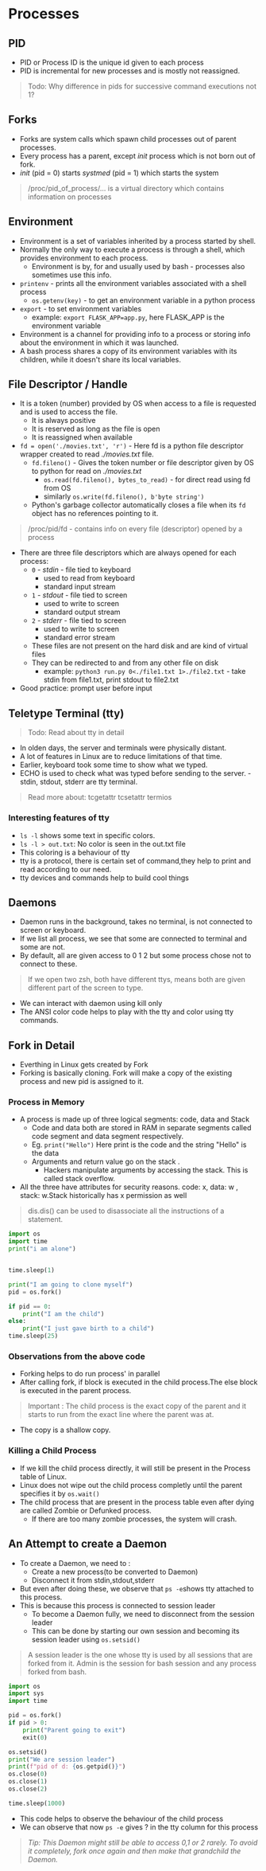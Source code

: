 # Processes

## PID

- PID or Process ID is the unique id given to each process
- PID is incremental for new processes and is mostly not reassigned.

> Todo: Why difference in pids for successive command executions not 1?

## Forks

- Forks are system calls which spawn child processes out of parent processes.
- Every process has a parent, except _init_ process which is not born out of fork.
- _init_ (pid = 0) starts _systmed_ (pid = 1) which starts the system

> /proc/pid_of_process/... is a virtual directory which contains information on processes

## Environment

- Environment is a set of variables inherited by a process started by shell.
- Normally the only way to execute a process is through a shell, which provides environment to each process.
  - Environment is by, for and usually used by bash - processes also sometimes use this info.
- `printenv` - prints all the environment variables associated with a shell process
  - `os.getenv(key)` - to get an environment variable in a python process
- `export` - to set environment variables
  - example: `export FLASK_APP=app.py`, here FLASK_APP is the environment variable
- Environment is a channel for providing info to a process or storing info about the environment in which it was launched.
- A bash process shares a copy of its environment variables with its children, while it doesn't share its local variables.

## File Descriptor / Handle

- It is a token (number) provided by OS when access to a file is requested and is used to access the file.
  - It is always positive
  - It is reserved as long as the file is open
  - It is reassigned when available
- `fd = open('./movies.txt', 'r')` - Here fd is a python file descriptor wrapper created to read _./movies.txt_ file.
  - `fd.fileno()` - Gives the token number or file descriptor given by OS to python for read on _./movies.txt_
    - `os.read(fd.fileno(), bytes_to_read)` - for direct read using fd from OS
    - similarly `os.write(fd.fileno(), b'byte string')`
  - Python's garbage collector automatically closes a file when its `fd` object has no references pointing to it.

> /proc/pid/fd - contains info on every file (descriptor) opened by a process

- There are three file descriptors which are always opened for each process:
  - `0` - _stdin_ - file tied to keyboard
    - used to read from keyboard
    - standard input stream
  - `1` - _stdout_ - file tied to screen
    - used to write to screen
    - standard output stream
  - `2` - _stderr_ - file tied to screen
    - used to write to screen
    - standard error stream
  - These files are not present on the hard disk and are kind of virtual files
  - They can be redirected to and from any other file on disk
    - example: `python3 run.py 0<./file1.txt 1>./file2.txt` - take stdin from file1.txt, print stdout to file2.txt
- Good practice: prompt user before input

## Teletype Terminal (tty)
> Todo: Read about tty in detail
  - In olden days, the server and terminals were physically distant.
  - A lot of features in Linux are to reduce limitations of that time.
  - Earlier, keyboard took some time to show what we typed.
  - ECHO is used to check what was typed before sending to the  server.
  -stdin, stdout, stderr are tty terminal.
   > Read more about: tcgetattr tcsetattr termios
  
  ### Interesting features of tty
  - `ls -l` shows some text in specific colors.
  - `ls -l > out.txt`: No color is seen in the out.txt file
  - This coloring is a behaviour of tty
  - tty is a protocol, there is certain set of command,they help to print and read according to our need.
  - tty devices and commands help to build cool things
## Daemons
- Daemon runs in the background, takes no terminal, is not connected to screen or keyboard.
- If we list all process, we see that some are connected to terminal and some are not.
- By default, all are given access to 0 1 2 but some process chose not to connect to these.
> If we open two zsh, both have different ttys, means both are given different part of the screen to type.

- We can interact with daemon using kill only
- The ANSI color code helps to play with the tty and color using tty commands.


## Fork in Detail

- Everthing in Linux gets created by Fork
- Forking is basically cloning. Fork will make a copy of the existing process and new pid is assigned to it.

### Process in Memory
  - A process is made up of three logical segments: code, data and Stack
    - Code and data both are stored in RAM in separate segments called code segment and data segment respectively.
    - Eg. `print("Hello")` Here print is the code and the string "Hello" is the data
    - Arguments and return value go on the stack .
      - Hackers manipulate arguments by accessing the stack. This is called stack overflow.
  - All the three have attributes for security reasons. code: x, data: w , stack: w.Stack historically has x permission as well
  > dis.dis() can be used to disassociate all the instructions of a statement.
  
```py
import os
import time
print("i am alone")


time.sleep(1)

print("I am going to clone myself")
pid = os.fork()

if pid == 0:
    print("I am the child")
else:
    print("I just gave birth to a child")
time.sleep(25) 
```
### Observations from the above code

- Forking helps to do run process' in parallel
- After calling fork, if block is executed in the child process.The else block is executed in the parent process.

> Important : The child process is the exact copy of the parent and it starts to run from the exact line where the parent was at.

- The copy is a shallow copy. 

### Killing a Child Process

- If we kill the child process directly, it will still be present in the Process table of Linux.
- Linux does not wipe out the child process completly until the parent specifies it by `os.wait()` 
- The child process that are present in the process table even after dying are called Zombie or Defunked process.
  - If there are too many zombie processes, the system will crash.


## An Attempt to create a Daemon 

- To create a Daemon, we need to :
  - Create a new process(to be converted to Daemon)
  - Disconnect it from stdin,stdout,stderr
- But even after doing these, we observe that `ps -e`shows tty attached to this process.
- This is because this process is connected to session leader
  - To become a Daemon fully, we need to disconnect from the session leader
  - This can be done by starting our own session and becoming its session leader using `os.setsid()`

> A session leader is the one whose tty is used by all sessions that are forked from it. Admin is the session for bash session and any process forked from bash.

```py
import os
import sys
import time

pid = os.fork()
if pid > 0:
    print("Parent going to exit")
    exit(0)

os.setsid()
print("We are session leader")
print(f"pid of d: {os.getpid()}")
os.close(0)
os.close(1)
os.close(2)

time.sleep(1000)

```
- This code helps to observe the behaviour of the child process
- We can observe that now `ps -e` gives ? in the tty column for this process

> _Tip: This Daemon might still be able to access 0,1 or 2 rarely. To avoid it completely, fork once again and then make that grandchild the Daemon._


